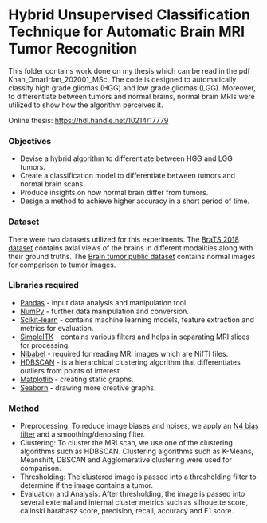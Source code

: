 # Hybrid Unsupervised Classification Technique for Automatic Brain MRI Tumor Recognition

This folder contains work done on my thesis which can be read in the pdf Khan_OmarIrfan_202001_MSc. The code is designed to automatically classify high grade gliomas (HGG) and low grade gliomas (LGG). Moreover, to differentiate between tumors and normal brains, normal brain MRIs were utilized to show how the algorithm perceives it. 

Online thesis: https://hdl.handle.net/10214/17779

### Objectives

*   Devise a hybrid algorithm to differentiate between HGG and LGG tumors.
*   Create a classification model to differentiate between tumors and normal brain scans.
*   Produce insights on how normal brain differ from tumors.
*   Design a method to achieve higher accuracy in a short period of time.

### Dataset

There were two datasets utilized for this experiments. The [BraTS 2018 dataset](https://www.med.upenn.edu/sbia/brats2018/data.html) contains axial views of the brains in different modalities along with their ground truths. The [Brain tumor public dataset](https://www.kaggle.com/navoneel/brain-mri-images-for-brain-tumor-detection) contains normal images for comparison to tumor images.


### Libraries required

*   [Pandas](https://pandas.pydata.org/) - input data analysis and manipulation tool.
*   [NumPy](https://numpy.org/) - further data manipulation and conversion.
*   [Scikit-learn](https://scikit-learn.org/) - contains machine learning models, feature extraction and metrics for evaluation.
*   [SimpleITK](https://simpleitk.readthedocs.io/en/master/gettingStarted.html#python-binary-files) - contains various filters and helps in separating MRI slices for processing.
*   [Nibabel](https://nipy.org/nibabel/) - required for reading MRI images which are NifTI files.
*   [HDBSCAN](https://hdbscan.readthedocs.io/en/latest/how_hdbscan_works.html) - is a hierarchical clustering algorithm that differentiates outliers from points of interest.
*   [Matplotlib](https://matplotlib.org/) - creating static graphs.
*   [Seaborn](https://seaborn.pydata.org/) - drawing more creative graphs.


### Method

*   Preprocessing: To reduce image biases and noises, we apply an [N4 bias filter](https://www.ncbi.nlm.nih.gov/pmc/articles/PMC3071855/) and a smoothing/denoising filter.
*   Clustering: To cluster the MRI scan, we use one of the clustering algorithms such as HDBSCAN. Clustering algorithms such as K-Means, Meanshift, DBSCAN and Agglomerative clustering were used for comparison.
*   Thresholding: The clustered image is passed into a thresholding filter to determine if the image contains a tumor.
*   Evaluation and Analysis: After thresholding, the image is passed into several external and internal cluster metrics such as silhouette score, calinski harabasz score, precision, recall, accuracy and F1 score.